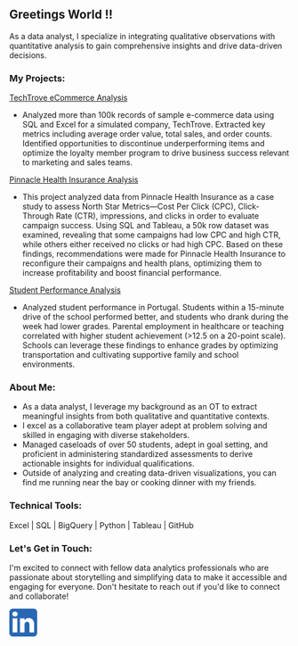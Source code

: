 ## Greetings World !!

As a data analyst, I specialize in integrating qualitative observations with quantitative analysis to gain comprehensive insights and drive data-driven decisions.

### My Projects:

[TechTrove eCommerce Analysis](https://github.com/MelodiousMeadow/TechTrove_eCommerce_Analysis)
   
- Analyzed more than 100k records of sample e-commerce data using SQL and Excel for a simulated company, TechTrove. Extracted key metrics including average order value, total sales, and order counts. Identified  opportunities to discontinue underperforming items and optimize the loyalty member program to  drive business success relevant to marketing and sales teams.

[Pinnacle Health Insurance Analysis](https://github.com/MelodiousMeadow/PinnacleHealthAnalysis)

- This project analyzed data from Pinnacle Health Insurance as a case study to assess North Star Metrics—Cost Per Click (CPC), Click-Through Rate (CTR), impressions, and clicks in order to evaluate campaign success. Using SQL and Tableau, a 50k row dataset was examined, revealing that some campaigns had low CPC and high CTR, while others either received no clicks or had high CPC. Based on these findings, recommendations were made for Pinnacle Health Insurance to reconfigure their campaigns and health plans, optimizing them to increase profitability and boost financial performance.

[Student Performance Analysis](https://github.com/MelodiousMeadow/Student_Performance_Analysis)

- Analyzed student performance in Portugal. Students within a 15-minute drive of the school performed better, and students who drank during the week had lower grades. Parental employment in healthcare or teaching correlated with higher student achievement (>12.5 on a 20-point scale). Schools can leverage these findings to enhance grades by optimizing transportation and cultivating supportive family and school environments.


### About Me:

- As a data analyst, I leverage my background as an OT to extract meaningful insights from both qualitative and quantitative contexts.
- I excel as a collaborative team player adept at problem solving and skilled in engaging with diverse stakeholders.
- Managed caseloads of over 50 students, adept in goal setting, and proficient in administering standardized assessments to derive actionable insights for individual qualifications.
- Outside of analyzing and creating data-driven visualizations, you can find me running near the bay or cooking dinner with my friends.

### Technical Tools:

Excel |  SQL |  BigQuery | Python | Tableau | GitHub

### Let's Get in Touch: 

I'm excited to connect with fellow data analytics professionals who are passionate about storytelling and simplifying data to make it accessible and engaging for everyone. Don't hesitate to reach out if you'd like to connect and collaborate!

<a href="https://www.linkedin.com/in/zoe-walp">
  <img src="linkedin.png" width="50" alt="LinkedIn">
</a>


